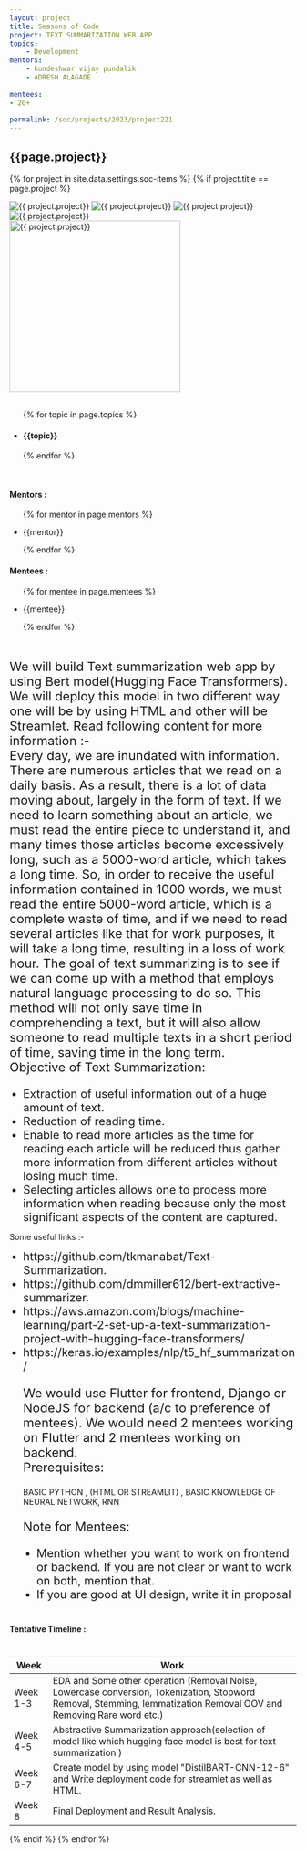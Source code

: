 ```yaml
---
layout: project
title: Seasons of Code
project: TEXT SUMMARIZATION WEB APP 
topics:
    - Development
mentors:
    - kundeshwar vijay pundalik
    - ADRESH ALAGADE     
    
mentees:
- 20+   
    
permalink: /soc/projects/2023/project221
---
```


<h2 class="display1 m-3 p-3 text-center project-title">{{page.project}}</h2>

{% for project in site.data.settings.soc-items %}
{% if project.title == page.project %}

<div class ="img-soc d-block"> 
    <img src="{{ site.baseurl }}/{{ project.image }}" alt="{{ project.project}}" class="image-1">
    <img src="{{ site.baseurl }}/{{ project.image }}" alt="{{ project.project}}" class="image-2">
    <img src="{{ site.baseurl }}/{{ project.image }}" alt="{{ project.project}}" class="image-3">
    <img src="{{ site.baseurl }}/{{ project.image }}" alt="{{ project.project}}" class="image-4">
</div>
<div class = "mobile-img-soc">
  <img src="{{ site.baseurl }}/{{ project.image }}"  width = "300" height="300" alt="{{ project.project}}" class="border rounded">
  </div>
<div >
    <br>
    <ul>
        {% for topic in page.topics %}
        <li><h4 class="text-primary text-center topics">{{topic}}</h4></li>
        {% endfor %}
    </ul>
    <br>
    <h4 class="display3  ">Mentors :</h4> 
    <ul>
        {% for mentor in page.mentors %}
        <li><p class="lead">{{mentor}}</p></li>
        {% endfor %}
    </ul>
    <h4 class="display3  ">Mentees :</h4> 
    <ul>
        {% for mentee in page.mentees %}
        <li><p class="lead">{{mentee}}</p></li>
        {% endfor %}
    </ul>
</div>
<div>
    <p class="display3 project-desc" style = "font-size:22px;" >
        <br>
        We will build Text summarization web app by using Bert model(Hugging Face Transformers). We will deploy this model in two different way one will be by using HTML and other will be Streamlet. Read following content for more information :- 
        <br>
        Every day, we are inundated with information. There are numerous articles that we read on a daily basis. As a result, there is a lot of data moving about, largely in the form of text. If we need to learn something about an article, we must read the entire piece to understand it, and many times those articles become excessively long, such as a 5000-word article, which takes a long time. So, in order to receive the useful information contained in 1000 words, we must read the entire 5000-word article, which is a complete waste of time, and if we need to read several articles like that for work purposes, it will take a long time, resulting in a loss of work hour. The goal of text summarizing is to see if we can come up with a method that employs natural language processing to do so. This method will not only save time in comprehending a text, but it will also allow someone to read multiple texts in a short period of time, saving time in the long term.<br>
        Objective of Text Summarization:
        
</p>
<ul style = "list-style-type: disc">
<li class="display3 mb-2" style = "font-size:20px;"> Extraction of useful information out of a huge amount of text.</li>
<li class="display3 mb-2" style = "font-size:20px;"> Reduction of reading time.</li>
<li class="display3 mb-2" style = "font-size:20px;"> Enable to read more articles as the time for reading each article will be reduced thus gather more information from different articles without losing much time.</li>
<li class="display3 mb-2" style = "font-size:20px;"> Selecting articles allows one to process more information when reading because only the most significant aspects of the content are captured.</li>
</ul>
Some useful links :-
<ul style = "list-style-type: disc">
<li class="display3 mb-2" style = "font-size:20px;"> https://github.com/tkmanabat/Text-Summarization.</li>
<li class="display3 mb-2" style = "font-size:20px;"> https://github.com/dmmiller612/bert-extractive-summarizer.</li>
<li class="display3 mb-2" style = "font-size:20px;"> https://aws.amazon.com/blogs/machine-learning/part-2-set-up-a-text-summarization-project-with-hugging-face-transformers/</li>
<li class="display3 mb-2" style = "font-size:20px;"> https://keras.io/examples/nlp/t5_hf_summarization/</li>
<p class="display3" style = "font-size:22px;" >
We would use Flutter for frontend, Django or NodeJS for backend (a/c to preference of mentees).
We would need 2 mentees working on Flutter and 2 mentees working on backend. 
<br>
Prerequisites:
</p>
BASIC PYTHON , (HTML OR STREAMLIT) , BASIC KNOWLEDGE OF NEURAL NETWORK, RNN
<p class="display3" style = "font-size:22px;" >
Note for Mentees:
</p>
<ul style = "list-style-type: disc">
<li class="display3 mb-2" style = "font-size:20px;"> Mention whether you want to work on frontend or backend. If you are not clear or want to work on both, mention that.</li>
<li class="display3 mb-2" style = "font-size:20px;">  If you are good at UI design, write it in proposal </li>
</ul>
</div>
<div class = "d-flex flex-wrap">
<div>
    <h4 class="display3" style="margin:40px 0px 40px 0px;">Tentative Timeline :</h4>
    <table class="table table-striped">
    <thead>
        <tr>
        <th>Week</th>
        <th>Work</th>
        </tr>
    </thead>
    <tbody>
    <tr>
      <td  >Week 1-3</td>
      <td>EDA and Some other operation (Removal Noise, Lowercase conversion, Tokenization, Stopword Removal, Stemming, lemmatization Removal OOV and Removing Rare  word etc.)</td>
    </tr>
    <tr>
      <td>Week 4-5</td>
      <td>Abstractive Summarization approach(selection of model like which hugging face model is best for text summarization )</td>
    </tr>
    <tr>
      <td>Week 6-7</td>
      <td>Create model by using model "DistilBART-CNN-12-6" and Write deployment code for streamlet as well as HTML.</td>
    </tr>
    <tr>
      <td>Week 8</td>
      <td>Final Deployment and Result Analysis.</td>
    </tr>
    </tbody>
    </table>
</div>
</div>
{% endif %}
{% endfor %}
